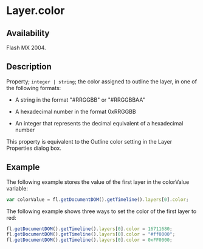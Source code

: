 # Layer.color

## Availability

Flash MX 2004.

## Description

Property; `integer | string`; the color assigned to outline the layer, in one of the following formats:

- A string in the format "#RRGGBB" or "#RRGGBBAA"

- A hexadecimal number in the format 0xRRGGBB

- An integer that represents the decimal equivalent of a hexadecimal number

This property is equivalent to the Outline color setting in the Layer Properties dialog box.

## Example

The following example stores the value of the first layer in the colorValue variable:

```javascript
var colorValue = fl.getDocumentDOM().getTimeline().layers[0].color;
```

The following example shows three ways to set the color of the first layer to red:

```javascript
fl.getDocumentDOM().getTimeline().layers[0].color = 16711680;
fl.getDocumentDOM().getTimeline().layers[0].color = "#ff0000";
fl.getDocumentDOM().getTimeline().layers[0].color = 0xFF0000;
```
